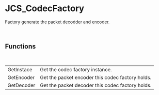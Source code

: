 <div id="content-header">
  <h1>JCS_CodecFactory</h1>
</div>

<p>
  Factory generate the packet decodder and encoder.
</p>


<br/>
<h2>Functions</h2>
<br/>

<table>
  <tr>
    <td>GetInstace</td>
    <td>Get the codec factory instance.</td>
  </tr>
  <tr>
    <td>GetEncoder</td>
    <td>Get the packet encoder this codec factory holds.</td>
  </tr>
  <tr>
    <td>GetDecoder</td>
    <td>Get the packet decoder this codec factory holds.</td>
  </tr>
</table>
